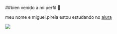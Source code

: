 ##bien venido a mi perfil 👋

meu nome e miguel.pirela
estou estudando no [alura](https://www.alura.com.br)


![](https://media1.tenor.com/m/tX3-HbToLn8AAAAC/the-bugs-bunny-and-roadrunner-movie-bugs-bunny-movie.gif)

